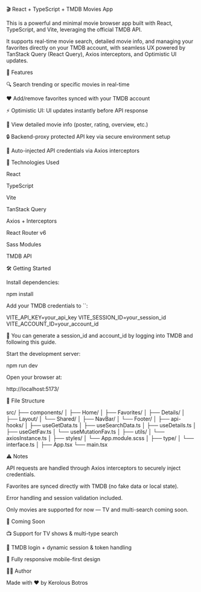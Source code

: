 🎬 React + TypeScript + TMDB Movies App

This is a powerful and minimal movie browser app built with React, TypeScript, and Vite, leveraging the official TMDB API.

It supports real-time movie search, detailed movie info, and managing your favorites directly on your TMDB account, with seamless UX powered by TanStack Query (React Query), Axios interceptors, and Optimistic UI updates.

🚀 Features

🔍 Search trending or specific movies in real-time

❤️ Add/remove favorites synced with your TMDB account

⚡ Optimistic UI: UI updates instantly before API response

🎥 View detailed movie info (poster, rating, overview, etc.)

🔒 Backend-proxy protected API key via secure environment setup

🔁 Auto-injected API credentials via Axios interceptors

🧪 Technologies Used

React

TypeScript

Vite

TanStack Query

Axios + Interceptors

React Router v6

Sass Modules

TMDB API

🛠 Getting Started

Install dependencies:

npm install

Add your TMDB credentials to ``:

VITE_API_KEY=your_api_key
VITE_SESSION_ID=your_session_id
VITE_ACCOUNT_ID=your_account_id

🔐 You can generate a session_id and account_id by logging into TMDB and following this guide.

Start the development server:

npm run dev

Open your browser at:

http://localhost:5173/

📁 File Structure

src/
├── components/
│   ├── Home/
│   ├── Favorites/
│   ├── Details/
│   ├── Layout/
│   └── Shared/
│       ├── NavBar/
│       └── Footer/
│
├── api-hooks/
│   ├── useGetData.ts
│   ├── useSearchData.ts
│   ├── useDetails.ts
│   ├── useGetFav.ts
│   └── useMutationFav.ts
│
├── utils/
│   └── axiosInstance.ts
│
├── styles/
│   └── App.module.scss
│
├── type/
│   └── interface.ts
│
├── App.tsx
└── main.tsx

⚠️ Notes

API requests are handled through Axios interceptors to securely inject credentials.

Favorites are synced directly with TMDB (no fake data or local state).

Error handling and session validation included.

Only movies are supported for now — TV and multi-search coming soon.

📌 Coming Soon

📺 Support for TV shows & multi-type search

🔐 TMDB login + dynamic session & token handling

📱 Fully responsive mobile-first design

👨‍💻 Author

Made with ❤️ by Kerolous Botros


